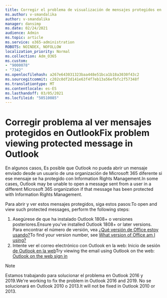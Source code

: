 ```yaml
---
title: Corregir el problema de visualización de mensajes protegidos en Outlook
ms.author: v-smandalika
author: v-smandalika
manager: dansimp
ms.date: 02/24/2021
audience: Admin
ms.topic: article
ms.service: o365-administration
ROBOTS: NOINDEX, NOFOLLOW
localization_priority: Normal
ms.collection: Adm_O365
ms.custom:
- "9000078"
- "7342"
ms.openlocfilehash: a267e643031323baa448e51bca1b18a3030f43c2
ms.sourcegitcommit: c202c0df2d141e63f4f7eb13a56efbfc2f57348f
ms.translationtype: MT
ms.contentlocale: es-ES
ms.lasthandoff: 03/05/2021
ms.locfileid: "50510085"
---
```

# <a name="fix-problem-viewing-protected-message-in-outlook"></a><span data-ttu-id="34608-102">Corregir problema al ver mensajes protegidos en Outlook</span><span class="sxs-lookup"><span data-stu-id="34608-102">Fix problem viewing protected message in Outlook</span></span>

<span data-ttu-id="34608-103">En algunos casos, Es posible que Outlook no pueda abrir un mensaje enviado desde un usuario de una organización de Microsoft 365 diferente si ese mensaje se ha protegido con Information Rights Management.</span><span class="sxs-lookup"><span data-stu-id="34608-103">In some cases, Outlook may be unable to open a message sent from a user in a different Microsoft 365 organization if that message has been protected with Information Rights Management.</span></span>

<span data-ttu-id="34608-104">Para abrir y ver estos mensajes protegidos, siga estos pasos:</span><span class="sxs-lookup"><span data-stu-id="34608-104">To open and view such protected messages, perform the following steps:</span></span>

1. <span data-ttu-id="34608-105">Asegúrese de que ha instalado Outlook 1808+ o versiones posteriores.</span><span class="sxs-lookup"><span data-stu-id="34608-105">Ensure you've installed Outlook 1808+ or later versions.</span></span> <span data-ttu-id="34608-106">Para encontrar el número de versión, vea [¿Qué versión de Office estoy usando?](https://support.microsoft.com/office/about-office-what-version-of-office-am-i-using-932788b8-a3ce-44bf-bb09-e334518b8b19)</span><span class="sxs-lookup"><span data-stu-id="34608-106">To find your version number, see [What version of Office am I using?](https://support.microsoft.com/office/about-office-what-version-of-office-am-i-using-932788b8-a3ce-44bf-bb09-e334518b8b19)</span></span>
2. <span data-ttu-id="34608-107">Intente ver el correo electrónico con Outlook en la web: Inicio de sesión [de Outlook en la web](https://outlook.office365.com/mail/inbox)</span><span class="sxs-lookup"><span data-stu-id="34608-107">Try viewing the email using Outlook on the web: [Outlook on the web sign in](https://outlook.office365.com/mail/inbox)</span></span>

> [!NOTE]
> <span data-ttu-id="34608-108">Estamos trabajando para solucionar el problema en Outlook 2016 y 2019.</span><span class="sxs-lookup"><span data-stu-id="34608-108">We're working to fix the problem in Outlook 2016 and 2019.</span></span> <span data-ttu-id="34608-109">No se solucionará en Outlook 2010 o 2013.</span><span class="sxs-lookup"><span data-stu-id="34608-109">It will not be fixed in Outlook 2010 or 2013.</span></span>
